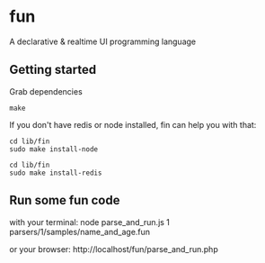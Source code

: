 fun
===
A declarative & realtime UI programming language

Getting started
---------------
Grab dependencies
	
	make

If you don't have redis or node installed, fin can help you with that:

	cd lib/fin
	sudo make install-node

	cd lib/fin
	sudo make install-redis

Run some fun code
-----------------
with your terminal:
    node parse_and_run.js 1 parsers/1/samples/name_and_age.fun

or your browser:
    http://localhost/fun/parse_and_run.php

